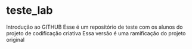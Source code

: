# teste_lab
Introdução ao GITHUB
Esse é um repositório de teste com os alunos do projeto de codificação criativa
Essa versão é uma ramificação do projeto original
